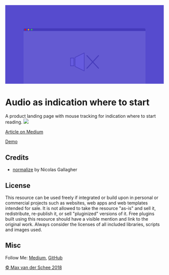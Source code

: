 ![](preview.png)
# Audio as indication where to start

A product landing page with mouse tracking for indication where to start reading.
![](https://cdn-images-1.medium.com/max/1000/1*YDYLe941YI_Tu33JM9okuQ.png)


[Article on Medium](https://medium.com/@maxvanderschee/the-muted-web-and-how-to-fix-it-5bdb65362e36)

[Demo](http://dev-attic.com/01.audio/usability.html)

## Credits

- [normalize](github.com/necolas/normalize.css) by Nicolas Gallagher

## License
This resource can be used freely if integrated or build upon in personal or commercial projects such as websites, web apps and web templates intended for sale. It is not allowed to take the resource "as-is" and sell it, redistribute, re-publish it, or sell "pluginized" versions of it. Free plugins built using this resource should have a visible mention and link to the original work. Always consider the licenses of all included libraries, scripts and images used.

## Misc

Follow Me: [Medium](https://medium.com/@maxvanderschee), [GitHub](https://github.com/mvdschee)

[© Max van der Schee 2018](https://maxvanderschee.nl)




